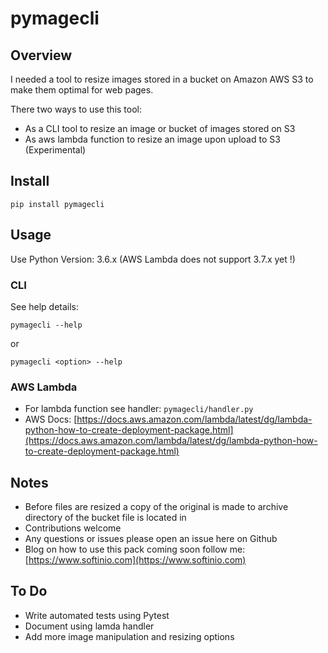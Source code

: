 # pymagecli

## Overview

I needed a tool to resize images stored in a bucket on Amazon AWS S3 to make
them optimal for web pages.

There two ways to use this tool:

- As a CLI tool to resize an image or bucket of images stored on S3
- As aws lambda function to resize an image upon upload to S3 (Experimental)

## Install

```
pip install pymagecli
```

## Usage

Use Python Version: 3.6.x (AWS Lambda does not support 3.7.x yet !)

### CLI

See help details:
```
pymagecli --help
```
or 
```
pymagecli <option> --help
```

### AWS Lambda

- For lambda function see handler: `pymagecli/handler.py`
- AWS Docs: [https://docs.aws.amazon.com/lambda/latest/dg/lambda-python-how-to-create-deployment-package.html](https://docs.aws.amazon.com/lambda/latest/dg/lambda-python-how-to-create-deployment-package.html)

## Notes
- Before files are resized a copy of the original is made to archive directory
    of the bucket file is located in
- Contributions welcome
- Any questions or issues please open an issue here on Github
- Blog on how to use this pack coming soon follow me: [https://www.softinio.com](https://www.softinio.com)

## To Do
- Write automated tests using Pytest
- Document using lamda handler
- Add more image manipulation and resizing options
